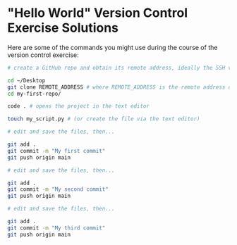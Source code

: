 
# "Hello World" Version Control Exercise Solutions

Here are some of the commands you might use during the course of the version control exercise:

```sh
# create a GitHub repo and obtain its remote address, ideally the SSH version, then...

cd ~/Desktop
git clone REMOTE_ADDRESS # where REMOTE_ADDRESS is the remote address of your GitHub repo
cd my-first-repo/

code . # opens the project in the text editor

touch my_script.py # (or create the file via the text editor)

# edit and save the files, then...

git add .
git commit -m "My first commit"
git push origin main

# edit and save the files, then...

git add .
git commit -m "My second commit"
git push origin main

# edit and save the files, then...

git add .
git commit -m "My third commit"
git push origin main
```
